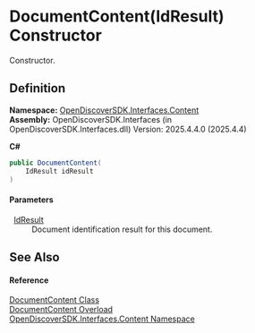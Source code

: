 # DocumentContent(IdResult) Constructor


Constructor.



## Definition
**Namespace:** <a href="79f11d04-c275-b915-db5b-ab2227989555">OpenDiscoverSDK.Interfaces.Content</a>  
**Assembly:** OpenDiscoverSDK.Interfaces (in OpenDiscoverSDK.Interfaces.dll) Version: 2025.4.4.0 (2025.4.4)

**C#**
``` C#
public DocumentContent(
	IdResult idResult
)
```



#### Parameters
<dl><dt>  <a href="b988a0c1-116e-339f-6db3-dfdf9ab0247a">IdResult</a></dt><dd>Document identification result for this document.</dd></dl>

## See Also


#### Reference
<a href="8e86a5a1-9129-b079-8605-f7fa3f3a1f21">DocumentContent Class</a>  
<a href="1a2a19f2-aec2-94de-3bbb-02ce85c8e3e7">DocumentContent Overload</a>  
<a href="79f11d04-c275-b915-db5b-ab2227989555">OpenDiscoverSDK.Interfaces.Content Namespace</a>  
